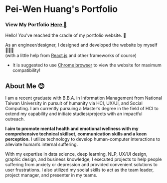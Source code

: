 # Pei-Wen Huang's Portfolio

### View My Portfolio [Here 🔗](https://peiwenhuang27.github.io/)

Hello! You've reached the cradle of my portfolio website. 🎂

As an engineer/designer, I designed and developed the website by myself 👩🏻‍💻 <br/>
(with a little help from [React.js](https://reactjs.org) and other frameworks of course)

* It is suggested to use [Chrome browser](https://www.google.com/intl/en_uk/chrome/) to view the website for maximum compatibility!

## About Me 😊

I am a recent graduate with B.B.A. in Information Management from National Taiwan University in pursuit of humanity via HCI, UX/UI, and Social Computing. I am currently pursuing a Master’s degree in the field of HCI to extend my capability and initiate studies/projects with an impactful outreach.

**I aim to promote mental health and emotional wellness with my comprehensive technical skillset, communication skills and a keen perception.** I utilize technology to develop human-computer interactions to alleviate human’s internal suffering.

With my expertise in data science, deep learning, NLP, UX/UI design, graphic design, and business knowledge, I executed projects to help people suffering from anxiety or depression and provided convenient solutions to user frustrations. I also utilized my social skills to act as the team leader, project manager, and presenter in my teams.


